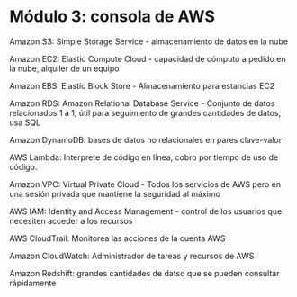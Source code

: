 # Módulo 3: consola de AWS

Amazon S3: Simple Storage Service - almacenamiento de datos en la nube

Amazon EC2: Elastic Compute Cloud - capacidad de cómputo a pedido en la nube, alquiler de un equipo

Amazon EBS: Elastic Block Store - Almacenamiento para estancias EC2

Amazon RDS: Amazon Relational Database Service - Conjunto de datos relacionados 1 a 1, útil para seguimiento de grandes cantidades de datos, usa SQL

Amazon DynamoDB: bases de datos no relacionales en pares clave-valor

AWS Lambda: Interprete de código en línea, cobro por tiempo de uso de código.

Amazon VPC: Virtual Private Cloud - Todos los servicios de AWS pero en una sesión privada que mantiene la seguridad al máximo

AWS IAM: Identity and Access Management - control de los usuarios que necesiten acceder a los recursos

AWS CloudTrail: Monitorea las acciones de la cuenta AWS

Amazon CloudWatch: Administrador de tareas y recursos de AWS

Amazon Redshift: grandes cantidades de datso que se pueden consultar rápidamente
